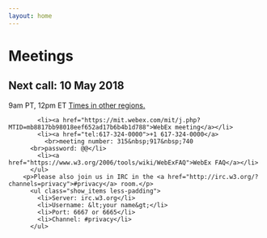 ```yaml
---
layout: home
---
```


# Meetings

## Next call: 10 May 2018
9am PT, 12pm ET
<a href="https://www.timeanddate.com/worldclock/fixedtime.html?msg=PING&iso=20171214T09&p1=224">Times in other regions.</a>


            <li><a href="https://mit.webex.com/mit/j.php?MTID=mb8817bb98018eef652ad17b6b4b1d788">WebEx meeting</a></li>
            <li><a href="tel:617-324-0000">+1 617-324-0000</a>
              <br>meeting number: 315&nbsp;917&nbsp;740
	      <br>password: @@</li>
            <li><a href="https://www.w3.org/2006/tools/wiki/WebExFAQ">WebEx FAQ</a></li>
          </ul>
        <p>Please also join us in IRC in the <a href="http://irc.w3.org/?channels=privacy">#privacy</a> room.</p>
          <ul class="show_items less-padding">
            <li>Server: irc.w3.org</li>
            <li>Username: &lt;your name&gt;</li>
            <li>Port: 6667 or 6665</li>
            <li>Channel: #privacy</li>
          </ul>
